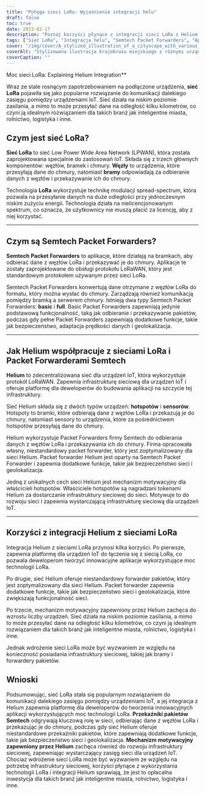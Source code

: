 ```yaml
---
title: "Potęga sieci LoRa: Wyjaśnienie integracji helu"
draft: false
toc: true
date: 2023-02-17
description: "Poznaj korzyści płynące z integracji sieci LoRa z Helium dla urządzeń IoT i branż takich jak inteligentne miasta, rolnictwo i logistyka."
tags: ["Sieć LoRa", "Integracja helu", "Semtech Packet Forwarders", "Aplikacje IoT", "LPWAN", "modulacja o rozłożonym spektrum", "bramki", "chmura", "Protokół LoRaWAN", "infrastruktura sieciowa", "hotspoty", "czujniki", "bezpieczeństwo sieci", "geolokalizacja", "mechanizm motywacyjny", "inteligentne miasta", "rolnictwo", "logistyka", "Rozwój IoT", "łączność dalekiego zasięgu"]
cover: "/img/cover/A_stylized_illustration_of_a_cityscape_with_various_IoT_dev.png"
coverAlt: "Stylizowana ilustracja krajobrazu miejskiego z różnymi urządzeniami IoT podłączonymi do sieci przedstawionej jako sieć świetlna, z widocznym logo Helium."
coverCaption: ""
---
```

 Moc sieci LoRa: Explaining Helium Integration**

Wraz ze stale rosnącym zapotrzebowaniem na podłączone urządzenia, **sieć LoRa** pojawiła się jako popularne rozwiązanie do komunikacji dalekiego zasięgu pomiędzy urządzeniami IoT. Sieć działa na niskim poziomie zasilania, a mimo to może przesyłać dane na odległość kilku kilometrów, co czyni ją idealnym rozwiązaniem dla takich branż jak inteligentne miasta, rolnictwo, logistyka i inne.

## Czym jest sieć LoRa?

**Sieć LoRa** to sieć Low Power Wide Area Network (LPWAN), która została zaprojektowana specjalnie do zastosowań IoT. Składa się z trzech głównych komponentów: węzłów, bramek i chmury. **Węzły** to urządzenia, które przesyłają dane do chmury, natomiast **bramy** odpowiadają za odbieranie danych z węzłów i przekazywanie ich do chmury.

Technologia **LoRa** wykorzystuje technikę modulacji spread-spectrum, która pozwala na przesyłanie danych na duże odległości przy jednoczesnym niskim zużyciu energii. Technologia działa na nielicencjonowanym spektrum, co oznacza, że użytkownicy nie muszą płacić za licencję, aby z niej korzystać.

______

## Czym są Semtech Packet Forwarders?

**Semtech Packet Forwarders** to aplikacje, które działają na bramkach, aby odbierać dane z węzłów LoRa i przekazywać je do chmury. Aplikacje te zostały zaprojektowane do obsługi protokołu LoRaWAN, który jest standardowym protokołem używanym przez sieci LoRa.

Semtech Packet Forwarders konwertują dane otrzymane z węzłów LoRa do formatu, który można wysłać do chmury. Zarządzają również komunikacją pomiędzy bramką a serwerem chmury. Istnieją dwa typy Semtech Packet Forwarders: **basic** i **full**. Basic Packet Forwarders zapewniają jedynie podstawową funkcjonalność, taką jak odbieranie i przekazywanie pakietów, podczas gdy pełne Packet Forwarders zapewniają dodatkowe funkcje, takie jak bezpieczeństwo, adaptacja prędkości danych i geolokalizacja.

______

## Jak Helium współpracuje z sieciami LoRa i Packet Forwarderami Semtech

**Helium** to zdecentralizowana sieć dla urządzeń IoT, która wykorzystuje protokół LoRaWAN. Zapewnia infrastrukturę sieciową dla urządzeń IoT i oferuje platformę dla deweloperów do budowania aplikacji na szczycie tej infrastruktury.

Sieć Helium składa się z dwóch typów urządzeń: **hotspotów** i **sensorów**. Hotspoty to bramki, które odbierają dane z węzłów LoRa i przekazują je do chmury, natomiast sensory to urządzenia, które za pośrednictwem hotspotów przesyłają dane do chmury.

Helium wykorzystuje Packet Forwarders firmy Semtech do odbierania danych z węzłów LoRa i przekazywania ich do chmury. Firma opracowała własny, niestandardowy packet forwarder, który jest zoptymalizowany dla sieci Helium. Packet forwarder Helium jest oparty na Semtech Packet Forwarder i zapewnia dodatkowe funkcje, takie jak bezpieczeństwo sieci i geolokalizacja.

Jedną z unikalnych cech sieci Helium jest mechanizm motywacyjny dla właścicieli hotspotów. Właściciele hotspotów są nagradzani tokenami Helium za dostarczanie infrastruktury sieciowej do sieci. Motywuje to do rozwoju sieci i zapewnia wystarczającą infrastrukturę sieciową dla urządzeń IoT.

______

## Korzyści z integracji Helium z sieciami LoRa

Integracja Helium z sieciami LoRa przynosi kilka korzyści. Po pierwsze, zapewnia platformę dla urządzeń IoT do łączenia się z siecią LoRa, co pozwala deweloperom tworzyć innowacyjne aplikacje wykorzystujące moc technologii LoRa.

Po drugie, sieć Helium oferuje niestandardowy forwarder pakietów, który jest zoptymalizowany dla sieci Helium. Packet forwarder zapewnia dodatkowe funkcje, takie jak bezpieczeństwo sieci i geolokalizacja, które zwiększają funkcjonalność sieci.

Po trzecie, mechanizm motywacyjny zapewniony przez Helium zachęca do wzrostu liczby urządzeń. Sieć działa na niskim poziomie zasilania, a mimo to może przesyłać dane na odległość kilku kilometrów, co czyni ją idealnym rozwiązaniem dla takich branż jak inteligentne miasta, rolnictwo, logistyka i inne.

Jednak wdrożenie sieci LoRa może być wyzwaniem ze względu na konieczność posiadania infrastruktury sieciowej, takiej jak bramy i forwardery pakietów.

## Wnioski
Podsumowując, sieć LoRa stała się popularnym rozwiązaniem do komunikacji dalekiego zasięgu pomiędzy urządzeniami IoT, a jej integracja z Helium zapewnia platformę dla deweloperów do tworzenia innowacyjnych aplikacji wykorzystujących moc technologii LoRa. **Przekaźniki pakietów Semtech** odgrywają kluczową rolę w sieci, odbierając dane z węzłów LoRa i przekazując je do chmury, podczas gdy sieć Helium oferuje niestandardowe przekaźniki pakietów, które zapewniają dodatkowe funkcje, takie jak bezpieczeństwo sieci i geolokalizacja. **Mechanizm motywacyjny zapewniony przez Helium** zachęca również do rozwoju infrastruktury sieciowej, zapewniając wystarczający zasięg sieci dla urządzeń IoT. Chociaż wdrożenie sieci LoRa może być wyzwaniem ze względu na potrzebę infrastruktury sieciowej, korzyści płynące z wykorzystania technologii LoRa i integracji Helium sprawiają, że jest to opłacalna inwestycja dla takich branż jak inteligentne miasta, rolnictwo, logistyka i inne.

